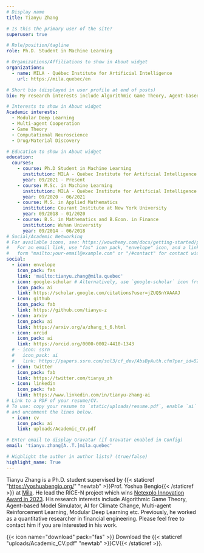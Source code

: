 ```yaml
---
# Display name
title: Tianyu Zhang

# Is this the primary user of the site?
superuser: true

# Role/position/tagline
role: Ph.D. Student in Machine Learning

# Organizations/Affiliations to show in About widget
organizations:
  - name: MILA - Québec Institute for Artificial Intelligence
    url: https://mila.quebec/en

# Short bio (displayed in user profile at end of posts)
bio: My research interests include Algorithmic Game Theory, Agent-based Model Simulator, AI for Climate Change, Multi-agent Reinforcement Learning, Self-supervised Learning, Domain Adaptation. I am still exploring and learning slowly.

# Interests to show in About widget
Academic interests:
  - Modular Deep Learning
  - Multi-agent Cooperation
  - Game Theory
  - Computational Neuroscience
  - Drug/Material Discovery

# Education to show in About widget
education:
  courses:
    - course: Ph.D Student in Machine Learning
      institution: MILA - Québec Institute for Artificial Intelligence
      year: 09/2021 - Present
    - course: M.Sc. in Machine Learning
      institution: MILA - Québec Institute for Artificial Intelligence
      year: 09/2020 - 06/2021
    - course: M.S. in Applied Mathematics
      institution: Courant Institute at New York University
      year: 09/2018 - 01/2020
    - course: B.S. in Mathematics and B.Econ. in Finance
      institution: Wuhan University
      year: 09/2014 - 06/2018
# Social/Academic Networking
# For available icons, see: https://wowchemy.com/docs/getting-started/page-builder/#icons
#   For an email link, use "fas" icon pack, "envelope" icon, and a link in the
#   form "mailto:your-email@example.com" or "/#contact" for contact widget.
social:
  - icon: envelope
    icon_pack: fas
    link: 'mailto:tianyu.zhang@mila.quebec'
  - icon: google-scholar # Alternatively, use `google-scholar` icon from `ai` icon pack
    icon_pack: ai
    link: https://scholar.google.com/citations?user=jZUQSnYAAAAJ
  - icon: github
    icon_pack: fab
    link: https://github.com/tianyu-z
  - icon: arxiv
    icon_pack: ai
    link: https://arxiv.org/a/zhang_t_6.html
  - icon: orcid
    icon_pack: ai
    link: https://orcid.org/0000-0002-4410-1343
  # - icon: ssrn
  #   icon_pack: ai
  #   link: https://papers.ssrn.com/sol3/cf_dev/AbsByAuth.cfm?per_id=5209244
  - icon: twitter
    icon_pack: fab
    link: https://twitter.com/tianyu_zh
  - icon: linkedin
    icon_pack: fab
    link: https://www.linkedin.com/in/tianyu-zhang-ai
# Link to a PDF of your resume/CV.
# To use: copy your resume to `static/uploads/resume.pdf`, enable `ai` icons in `params.toml`,
# and uncomment the lines below.
  - icon: cv
    icon_pack: ai
    link: uploads/Academic_CV.pdf

# Enter email to display Gravatar (if Gravatar enabled in Config)
email: 'tianyu.zhang[A..T.]mila.quebec'

# Highlight the author in author lists? (true/false)
highlight_name: True
---
```


Tianyu Zhang is a Ph.D. student supervised by {{< staticref "https://yoshuabengio.org/" "newtab" >}}Prof. Yoshua Bengio{{< /staticref >}} at [Mila](https://mila.quebec/en/person/tianyu-zhang/). He lead the RICE-N project which wins [Netexplo Innovation Award in 2023](https://www.events.netexplo.com/forum-innovation-2023/content/rice-n). His research interests include Algorithmic Game Theory, Agent-based Model Simulator, AI for Climate Change, Multi-agent Reinforcement Learning, Modular Deep Learning etc. Previously, he worked as a quantitative researcher in financial engineering. Please feel free to contact him if you are interested in his work.

{{< icon name="download" pack="fas" >}} Download the {{< staticref "uploads/Academic_CV.pdf" "newtab" >}}CV{{< /staticref >}}.
